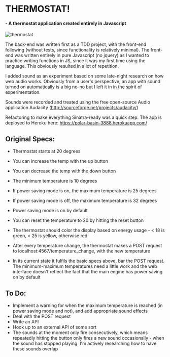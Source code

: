 # THERMOSTAT!

#### - A thermostat application created entirely in Javascript

![thermostat](http://file.vintageadbrowser.com/y6gls8nnr5eucu.jpg)

The back-end was written first as a TDD project, with the front-end following (without tests, since functionality is relatively minimal). The front-end was written entirely in pure Javascript (no jquery) as I wanted to practice writing functions in JS, since it was my first time using the language. This obviously resulted in a lot of repetition.

I added sound as an experiment based on some late-night research on how web audio works. Obviously from a user's perspective, an app with sound turned on automatically is a big no-no but I left it in in the spirit of experimentation.

Sounds were recorded and treated using the free open-source Audio application Audacity (http://sourceforge.net/projects/audacity/)

Refactoring to make everything Sinatra-ready was a quick step. The app is deployed to Heroku here: https://polar-basin-3888.herokuapp.com/

## Original Specs:

- Thermostat starts at 20 degrees
- You can increase the temp with the up button
- You can decrease the temp with the down button
- The minimum temperature is 10 degrees
- If power saving mode is on, the maximum temperature is 25 degrees
- If power saving mode is off, the maximum temperature is 32 degrees
- Power saving mode is on by default
- You can reset the temperature to 20 by hitting the reset button
- The thermostat should color the display based on energy usage - < 18 is green, < 25 is yellow, otherwise red
- After every temperature change, the thermostat makes a POST request to localhost:4567/temperature_change, with the new temperature

- In its current state it fulfils the basic specs above, bar the POST request. The minimum-maximum temperatures need a little work and the web interface doesn't reflect the fact that the main engine has power saving on by default

## To Do:

- Implement a warning for when the maximum temperature is reached (in power saving mode and not), and add appropriate sound effects
- Deal with the POST request
- Write an API
- Hook up to an external API of some sort
- The sounds at the moment only fire consecutively, which means repeatedly hitting the button only fires a new sound occasionally - when the sound has stopped playing. I'm actively researching how to have these sounds overlap
